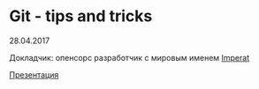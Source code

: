 # Git - tips and tricks

28.04.2017

Докладчик: опенсорс разработчик с мировым именем [Imperat](https://github.com/Imperat)

[Презентация](https://docs.google.com/presentation/d/1u5nu4lZAqVFZ4IS2aZ1VAk5AsRVpCLv1CjYFNOXf0Iw/pub?start=false&loop=false&delayms=60000)



